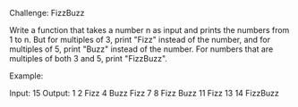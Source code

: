 Challenge: FizzBuzz

Write a function that takes a number n as input and prints the numbers from 1 to n. But for multiples of 3, print "Fizz" instead of the number, and for multiples of 5, print "Buzz" instead of the number. For numbers that are multiples of both 3 and 5, print "FizzBuzz".

Example:

Input: 15
Output:
1
2
Fizz
4
Buzz
Fizz
7
8
Fizz
Buzz
11
Fizz
13
14
FizzBuzz